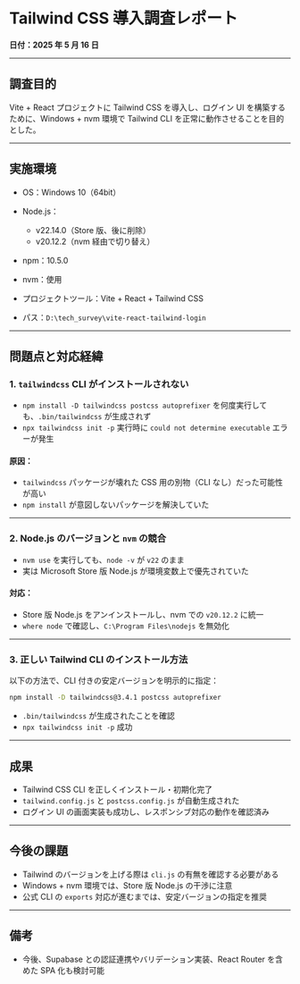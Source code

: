 # Tailwind CSS 導入調査レポート

**日付：2025 年 5 月 16 日**

---

## 調査目的

Vite + React プロジェクトに Tailwind CSS を導入し、ログイン UI を構築するために、Windows + nvm 環境で Tailwind CLI を正常に動作させることを目的とした。

---

## 実施環境

- OS：Windows 10（64bit）
- Node.js：

  - v22.14.0（Store 版、後に削除）
  - v20.12.2（nvm 経由で切り替え）

- npm：10.5.0
- nvm：使用
- プロジェクトツール：Vite + React + Tailwind CSS
- パス：`D:\tech_survey\vite-react-tailwind-login`

---

## 問題点と対応経緯

### 1. `tailwindcss` CLI がインストールされない

- `npm install -D tailwindcss postcss autoprefixer` を何度実行しても、`.bin/tailwindcss` が生成されず
- `npx tailwindcss init -p` 実行時に `could not determine executable` エラーが発生

#### 原因：

- `tailwindcss` パッケージが壊れた CSS 用の別物（CLI なし）だった可能性が高い
- `npm install` が意図しないパッケージを解決していた

---

### 2. Node.js のバージョンと `nvm` の競合

- `nvm use` を実行しても、`node -v` が `v22` のまま
- 実は Microsoft Store 版 Node.js が環境変数上で優先されていた

#### 対応：

- Store 版 Node.js をアンインストールし、nvm での `v20.12.2` に統一
- `where node` で確認し、`C:\Program Files\nodejs` を無効化

---

### 3. 正しい Tailwind CLI のインストール方法

以下の方法で、CLI 付きの安定バージョンを明示的に指定：

```bash
npm install -D tailwindcss@3.4.1 postcss autoprefixer
```

- `.bin/tailwindcss` が生成されたことを確認
- `npx tailwindcss init -p` 成功

---

## 成果

- Tailwind CSS CLI を正しくインストール・初期化完了
- `tailwind.config.js` と `postcss.config.js` が自動生成された
- ログイン UI の画面実装も成功し、レスポンシブ対応の動作を確認済み

---

## 今後の課題

- Tailwind のバージョンを上げる際は `cli.js` の有無を確認する必要がある
- Windows + nvm 環境では、Store 版 Node.js の干渉に注意
- 公式 CLI の `exports` 対応が進むまでは、安定バージョンの指定を推奨

---

## 備考

- 今後、Supabase との認証連携やバリデーション実装、React Router を含めた SPA 化も検討可能
